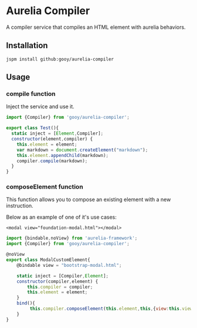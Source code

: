 # Aurelia Compiler

A compiler service that compiles an HTML element with aurelia behaviors.

## Installation

    jspm install github:gooy/aurelia-compiler

## Usage


### compile function

Inject the service and use it.

```javascript
import {Compiler} from 'gooy/aurelia-compiler';

export class Test(){
  static inject = [Element,Compiler];
  constructor(element,compiler) {
    this.element = element;
    var markdown = document.createElement("markdown");
    this.element.appendChild(markdown);
    compiler.compile(markdown);
  }
}
```

### composeElement function

This function allows you to compose an existing element with a new instruction.

Below as an example of one of it's use cases:


```markup
<modal view="foundation-modal.html"></modal>
```

```javascript
import {bindable,noView} from 'aurelia-framework';
import {Compiler} from 'gooy/aurelia-compiler';

@noView
export class ModalCustomElement{
    @bindable view = "bootstrap-modal.html";

    static inject = [Compiler,Element];
    constructor(compiler,element) {
        this.compiler = compiler;
        this.element = element;
    }
    bind(){
         this.compiler.composeElement(this.element,this,{view:this.view});
    }
}
```
